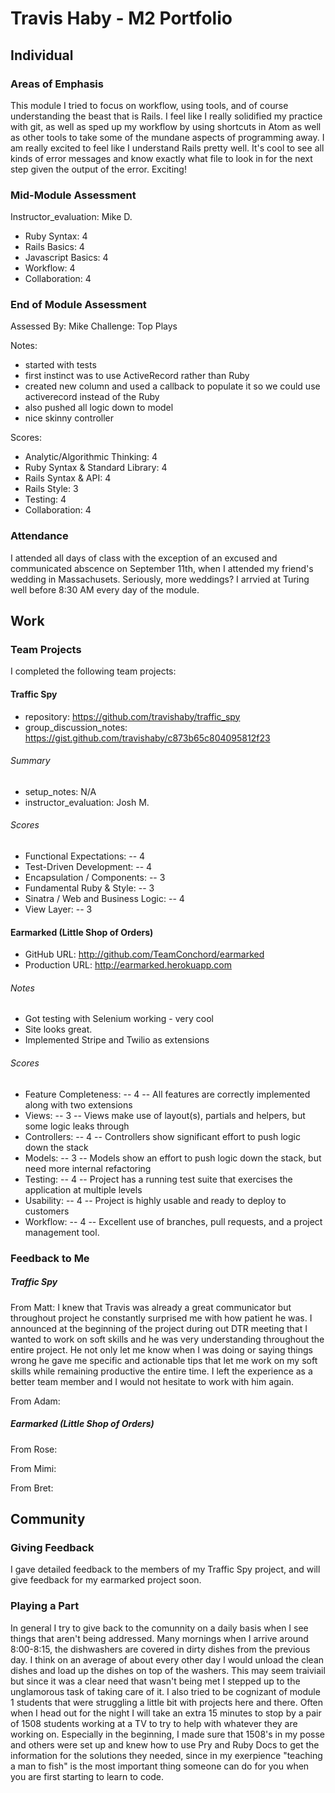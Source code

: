 # Travis Haby - M2 Portfolio

## Individual

### Areas of Emphasis

This module I tried to focus on workflow, using tools, and of course understanding the beast that is Rails. I feel like I really solidified my practice with git, as well as sped up my workflow by using shortcuts in Atom as well as other tools to take some of the mundane aspects of programming away. I am really excited to feel like I understand Rails pretty well. It's cool to see all kinds of error messages and know exactly what file to look in for the next step given the output of the error. Exciting!

### Mid-Module Assessment

Instructor_evaluation: Mike D.
* Ruby Syntax:       4
* Rails Basics:      4
* Javascript Basics: 4
* Workflow:          4
* Collaboration:     4

### End of Module Assessment

Assessed By: Mike
Challenge: Top Plays

Notes:

* started with tests
* first instinct was to use ActiveRecord rather than Ruby
* created new column and used a callback to populate it so we could use activerecord
instead of the Ruby
* also pushed all logic down to model
* nice skinny controller

Scores:

* Analytic/Algorithmic Thinking: 4
* Ruby Syntax & Standard Library: 4
* Rails Syntax & API: 4
* Rails Style: 3
* Testing: 4
* Collaboration: 4

### Attendance

I attended all days of class with the exception of an excused and communicated abscence on September 11th, when I attended my friend's wedding in Massachusets. Seriously, more weddings? I arrvied at Turing well before 8:30 AM every day of the module.

## Work

### Team Projects

I completed the following team projects:

#### Traffic Spy

  * repository: https://github.com/travishaby/traffic_spy
  * group_discussion_notes: https://gist.github.com/travishaby/c873b65c804095812f23

###### Summary

  * setup_notes: N/A
  * instructor_evaluation: Josh M.

###### Scores

  * Functional Expectations:          -- 4
  * Test-Driven Development:          -- 4
  * Encapsulation / Components:       -- 3
  * Fundamental Ruby & Style:         -- 3
  * Sinatra / Web and Business Logic: -- 4
  * View Layer:                       -- 3
  
#### Earmarked (Little Shop of Orders)

* GitHub URL: http://github.com/TeamConchord/earmarked
* Production URL: http://earmarked.herokuapp.com

###### Notes

* Got testing with Selenium working - very cool
* Site looks great.
* Implemented Stripe and Twilio as extensions

###### Scores

* Feature Completeness: -- 4 -- All features are correctly implemented along with two extensions
* Views:                -- 3 -- Views make use of layout(s), partials and helpers, but some logic leaks through
* Controllers:          -- 4 -- Controllers show significant effort to push logic down the stack
* Models:               -- 3 -- Models show an effort to push logic down the stack, but need more internal refactoring
* Testing:              -- 4 -- Project has a running test suite that exercises the application at multiple levels
* Usability:            -- 4 -- Project is highly usable and ready to deploy to customers
* Workflow:             -- 4 -- Excellent use of branches, pull requests, and a project management tool.

### Feedback to Me

##### Traffic Spy

From Matt:
  I knew that Travis was already a great communicator but throughout project he constantly surprised me with how patient he was. I announced at the beginning of the project during out DTR meeting that I wanted to work on soft skills and he was very understanding throughout the entire project. He not only let me know when I was doing or saying things wrong he gave me specific and actionable tips that let me work on my soft skills while remaining productive the entire time. I left the experience as a better team member and I would not hesitate to work with him again.
  
From Adam:

##### Earmarked (Little Shop of Orders)

From Rose:

From Mimi:

From Bret:

## Community

### Giving Feedback

I gave detailed feedback to the members of my Traffic Spy project, and will give feedback for my earmarked project soon.

### Playing a Part

In general I try to give back to the comunnity on a daily basis when I see things that aren't being addressed. Many mornings when I arrive around 8:00-8:15, the dishwashers are covered in dirty dishes from the previous day. I think on an average of about every other day I would unload the clean dishes and load up the dishes on top of the washers. This may seem traiviail but since it was a clear need that wasn't being met I stepped up to the unglamorous task of taking care of it. I also tried to be cognizant of module 1 students that were struggling a little bit with projects here and there. Often when I head out for the night I will take an extra 15 minutes to stop by a pair of 1508 students working at a TV to try to help with whatever they are working on. Especially in the beginning, I made sure that 1508's in my posse and others were set up and knew how to use Pry and Ruby Docs to get the information for the solutions they needed, since in my exerpience "teaching a man to fish" is the most important thing someone can do for you when you are first starting to learn to code.
